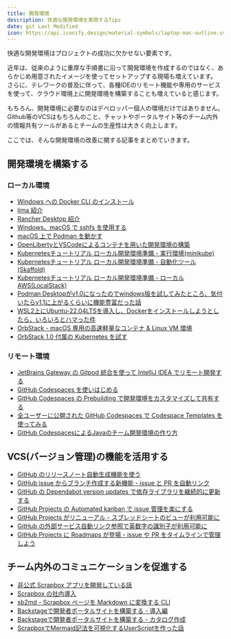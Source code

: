 ```yaml
---
title: 開発環境
description: 快適な開発環境を実現するTips
date: git Last Modified
icon: https://api.iconify.design/material-symbols/laptop-mac-outline.svg?color=%23730099&height=28
---
```


快適な開発環境はプロジェクトの成功に欠かせない要素です。

近年は、従来のように重厚な手順書に沿って開発環境を作成するのではなく、あらかじめ用意されたイメージを使ってセットアップする現場も増えています。
さらに、テレワークの普及に伴って、各種IDEのリモート機能や専用のサービスを使って、クラウド環境上に開発環境を構築することも増えていると感じます。

もちろん、開発環境に必要なのはデベロッパー個人の環境だけではありません。
Github等のVCSはもちろんのこと、チャットやポータルサイト等のチーム内外の情報共有ツールがあるとチームの生産性は大きく向上します。

ここでは、そんな開発環境の改善に関する記事をまとめていきます。

## 開発環境を構築する

### ローカル環境

- [Windows への Docker CLI のインストール](/blogs/2021/12/27/install-dockercli-for-windows/)
- [lima 紹介](/blogs/2022/01/21/lima/)
- [Rancher Desktop 紹介](/blogs/2022/01/29/rancher-desktop/)
- [Windows、macOS で sshfs を使用する](/blogs/2022/05/17/sshfs/)
- [macOS 上で Podman を動かす](/blogs/2022/02/23/podman-machine/)
- [OpenLibertyとVSCodeによるコンテナを用いた開発環境の構築](/blogs/2022/05/26/openliberty-devcontainer/)
- [Kubernetesチュートリアル ローカル開発環境準備 - 実行環境(minikube)](/containers/k8s/tutorial/app/minikube/)
- [Kubernetesチュートリアル ローカル開発環境準備 - 自動化ツール(Skaffold)](/containers/k8s/tutorial/app/minikube/)
- [Kubernetesチュートリアル ローカル開発環境準備 - ローカルAWS(LocalStack)](/containers/k8s/tutorial/app/minikube/)
- [Podman Desktopがv1.0になったのでwindows版を試してみたところ、気付いたらv1.1に上がるくらいに機能豊富だった話](/blogs/2023/06/09/podman-desktop-win/)
- [WSL2上にUbuntu-22.04LTSを導入し、Dockerをインストールしようとしたら、いろいろとハマった件](/blogs/2023/09/09/docker_ubuntu_on_wsl2/)
- [OrbStack - macOS 専用の高速軽量なコンテナ & Linux VM 環境](/blogs/2023/06/21/orbstack/)
- [OrbStack 1.0 付属の Kubernetes を試す](/blogs/2023/09/25/orbstack-with-k8s/)

### リモート環境

- [JetBrains Gateway の Gitpod 統合を使って IntelliJ IDEA でリモート開発する](/blogs/2022/05/09/jetbrains-gateway-with-gitpod/)
- [GitHub Codespaces を使いはじめる](/blogs/2022/05/18/start-using-codespaces/)
- [GitHub Codespaces の Prebuilding で開発環境をカスタマイズして共有する](/blogs/2022/07/30/prebuilding-github-codespaces/)
- [全ユーザーに公開された GitHub Codespaces で Codespace Templates を使ってみる](/blogs/2022/11/11/github-codespce-templates/)
- [GitHub CodespacesによるJavaのチーム開発環境の作り方](/blogs/2023/06/26/codespaces-for-java/)

## VCS(バージョン管理)の機能を活用する

- [GitHub のリリースノート自動生成機能を使う](/blogs/2022/03/11/github-automatically-generated-release-notes/)
- [GitHub issue からブランチ作成する新機能 - issue と PR を自動リンク](/blogs/2022/03/28/github-create-branch-from-issue/)
- [GitHub の Dependabot version updates で依存ライブラリを継続的に更新する](/blogs/2022/06/19/github-enable-dependabot-version-updates/)
- [GitHub Projects の Automated kanban で issue 管理を楽にする](/blogs/2022/07/12/using-github-projects-automated-kanban/)
- [GitHub Projects がリニューアル - スプレッドシートのビューが利用可能に](/blogs/2022/07/28/github_projects_spreadseets_view/)
- [GitHub の外部サービス自動リンク参照で英数字の識別子が利用可能に](/blogs/2022/09/02/github-autolinks-with-alphanumeric/)
- [GitHub Projects に Roadmaps が登場 - issue や PR をタイムラインで管理しよう](/blogs/2023/03/28/github-projects-new-roadmaps-layout/)

## チーム内外のコミュニケーションを促進する

- [非公式 Scrapbox アプリを開発している話](/blogs/2021/12/15/developing-unofficial-scrapbox-app/)
- [Scrapbox の社内導入](/blogs/2022/01/05/installing-scrapbox/)
- [sb2md - Scrapbox ページを Markdown に変換する CLI](/blogs/2022/01/11/sb2md/)
- [Backstageで開発者ポータルサイトを構築する - 導入編](/blogs/2022/04/29/backstage-intro/)
- [Backstageで開発者ポータルサイトを構築する - カタログ作成](/blogs/2022/05/05/backstage-catalog/)
- [ScrapboxでMermaid記法を可視化するUserScriptを作った話](/blogs/2023/08/08/mermaid-in-scrapbox/)
